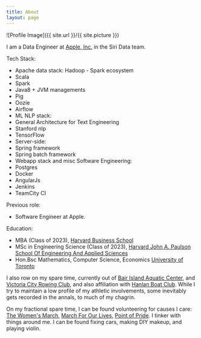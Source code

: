 ```yaml
---
title: About
layout: page
---
```

![Profile Image]({{ site.url }}/{{ site.picture }})

I am a Data Engineer at [Apple, Inc.](http://www.apple.com/) in the Siri Data team.

Tech Stack: 
 * Apache data stack: Hadoop - Spark ecosystem 
  * Scala
  * Spark
  * Java8 + JVM managements
  * Pig
  * Oozie
  * Airflow
 * ML NLP stack:
  * General Architecture for Text Engineering
  * Stanford nlp
  * TensorFlow
 * Server-side:
  * Spring framework
  * Spring batch framework
 * Webapp stack and misc Software Engineering:
  * Postgres
  * Docker
  * AngularJs
  * Jenkins
  * TeamCity CI

Previous role:
 * Software Engineer at Apple.

Education: 
 * MBA (Class of 2023), [Harvard Business School](https://www.hbs.edu/)
 * MSc in Engineering Science (Class of 2023), [Harvard John A. Paulson School Of Engineering And Applied Sciences](https://www.seas.harvard.edu/)
 * Hon.Bsc Mathematics, Computer Science, Economics [University of Toronto](https://www.utoronto.ca/)


I also row on my spare time, currently out of [Bair Island Aquatic Center](http://www.gobair.org/), and [Victoria City Rowing Club](https://www.vcrc.bc.ca/), and also affiliation with [Hanlan Boat Club](https://www.hanlanboatclub.ca/). While I try to maintain a low profile of my athletic involvements, some inevitably gets recorded in the annals, to much of my chagrin.

On my fractional spare time, I can be found volunteering for causes I care: [The Women's March](https://www.womensmarch.com/), [March For Our Lives](https://marchforourlives.com/home/), [Point of Pride](https://pointofpride.org/about/). I tinker with things around me. I can be found fixing cars, making DIY makeup, and playing violin.
